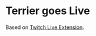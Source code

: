 # Terrier goes Live

Based on [Twitch Live Extension](https://github.com/PedroS11/twitch-live-extension).

